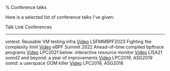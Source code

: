 % Conference talks

Here is a selected list of conference talks I've given:

Talk                                      Link          Conferences
----------------------------------------  ------------  ----------------
vmtest: Reusable VM testing infra         [Video][5]    LSFMMBPF2023
Fighting the complexity limit             [Video][4]    eBPF Summit 2022
Ahead-of-time compiled bpftrace programs  [Video][3]    LPC2021
below: interactive resource monitor       [Video][2]    LISA21
oomd2 and beyond: a year of improvements  [Video][1]    LPC2019, ASG2019
oomd: a userspace OOM killer              [Video][0]    LPC2018, ASG2018


[5]: https://youtu.be/NT-325hgXjY?si=GSs8Y0soBc5olYnu
[4]: https://youtu.be/a3AwA1VdohU?t=12415
[3]: https://youtu.be/xj0PBFjLm1U?t=11675
[2]: https://youtu.be/h4IYyMr181Q
[1]: https://youtu.be/24x1-jo9G8k
[0]: https://youtu.be/lz1V3ZeZMVo
